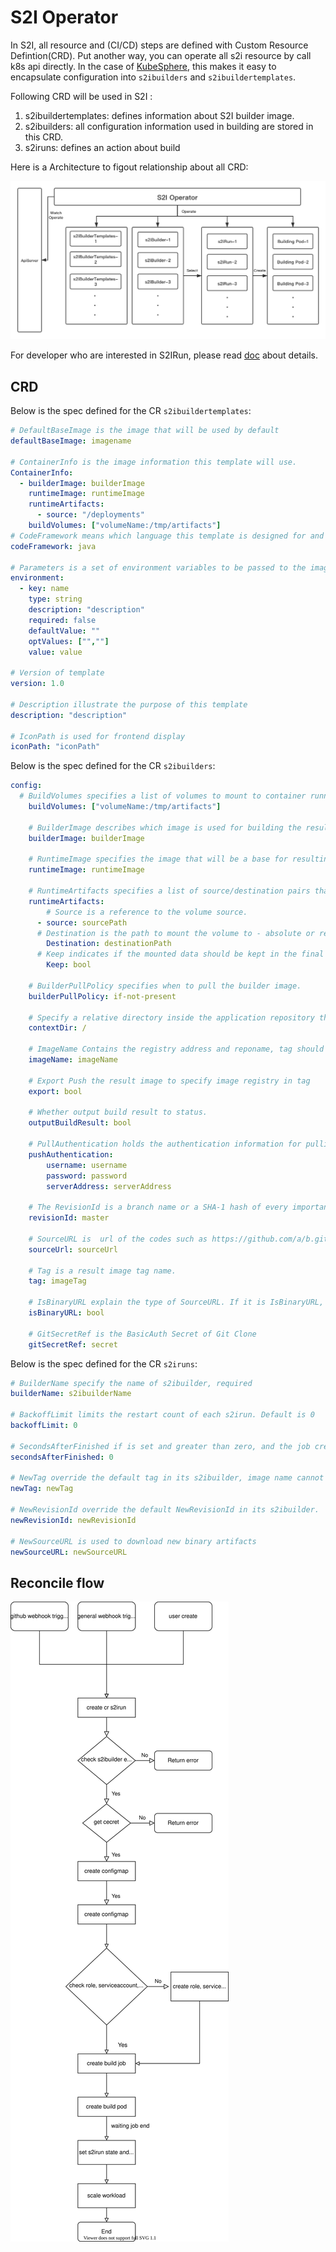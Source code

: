 # S2I Operator

In S2I, all resource and (CI/CD) steps are defined with Custom Resource Defintion(CRD). Put another way, you can operate all s2i resource by call k8s api directly. In the case of [KubeSphere](https://github.com/kubesphere/kubesphere), this makes it easy to encapsulate configuration into `s2ibuilders` and `s2ibuildertemplates`.

Following CRD will be used in S2I :

1. s2ibuildertemplates: defines information about S2I builder image.
2. s2ibuilders: all configuration information used in building are stored in this CRD.
3. s2iruns: defines an action about build

Here is a Architecture  to figout relationship about all CRD:

![](s2i_arch.png)

For developer who are interested in S2IRun, please read [doc](https://github.com/kubesphere/s2irun#s2irun) about details.

## CRD

Below is the spec defined for the CR `s2ibuildertemplates`:

```yaml
# DefaultBaseImage is the image that will be used by default
defaultBaseImage: imagename

# ContainerInfo is the image information this template will use.
ContainerInfo: 
  - builderImage: builderImage
    runtimeImage: runtimeImage
    runtimeArtifacts:
      - source: "/deployments"
    buildVolumes: ["volumeName:/tmp/artifacts"]
# CodeFramework means which language this template is designed for and which framework is using if has framework. Like Java, NodeJS etc 
codeFramework: java

# Parameters is a set of environment variables to be passed to the image.
environment:
  - key: name
    type: string
    description: "description"
    required: false
    defaultValue: ""
    optValues: ["",""]
    value: value

# Version of template
version: 1.0

# Description illustrate the purpose of this template
description: "description"

# IconPath is used for frontend display
iconPath: "iconPath"
```


Below is the spec defined for the CR `s2ibuilders`:

```yaml
config:
  # BuildVolumes specifies a list of volumes to mount to container running the build.
	buildVolumes: ["volumeName:/tmp/artifacts"]
	
	# BuilderImage describes which image is used for building the result images.
	builderImage: builderImage
	
	# RuntimeImage specifies the image that will be a base for resulting image and will be used for running an application. By default, BuilderImage is used for building and running, but the latter may be overridden.
	runtimeImage: runtimeImage
	
	# RuntimeArtifacts specifies a list of source/destination pairs that will be copied from builder to a runtime image. Source can be a file or directory. Destination must be a directory. Regardless whether it is an absolute or relative path, it will be placed into image's WORKDIR. Destination also can be empty or equals to ".", in this case it just refers to a root of WORKDIR.
	runtimeArtifacts: 
		# Source is a reference to the volume source.
	  - source: sourcePath
	  # Destination is the path to mount the volume to - absolute or relative.
	    Destination: destinationPath
	  # Keep indicates if the mounted data should be kept in the final image.
	    Keep: bool
	    
	# BuilderPullPolicy specifies when to pull the builder image.
	builderPullPolicy: if-not-present
	
	# Specify a relative directory inside the application repository that should be used as a root directory for the application.
	contextDir: /
	
	# ImageName Contains the registry address and reponame, tag should set by field tag alone
	imageName: imageName
	
	# Export Push the result image to specify image registry in tag
	export: bool
	
	# Whether output build result to status.
	outputBuildResult: bool
	
	# PullAuthentication holds the authentication information for pulling the Docker images from private repositories
	pushAuthentication: 
		username: username
		password: password
		serverAddress: serverAddress
		
	# The RevisionId is a branch name or a SHA-1 hash of every important thing about the commit	
	revisionId: master
	
	# SourceURL is  url of the codes such as https://github.com/a/b.git
	sourceUrl: sourceUrl
	
	# Tag is a result image tag name.
	tag: imageTag
	
	# IsBinaryURL explain the type of SourceURL. If it is IsBinaryURL, it will download the file directly without using git.
	isBinaryURL: bool
	
	# GitSecretRef is the BasicAuth Secret of Git Clone
	gitSecretRef: secret
```

Below is the spec defined for the CR `s2iruns`:

```yaml
# BuilderName specify the name of s2ibuilder, required
builderName: s2ibuilderName

# BackoffLimit limits the restart count of each s2irun. Default is 0
backoffLimit: 0

# SecondsAfterFinished if is set and greater than zero, and the job created by s2irun become successful or failed , the job will be auto deleted after SecondsAfterFinished
secondsAfterFinished: 0

# NewTag override the default tag in its s2ibuilder, image name cannot be changed.
newTag: newTag

# NewRevisionId override the default NewRevisionId in its s2ibuilder.
newRevisionId: newRevisionId

# NewSourceURL is used to download new binary artifacts
newSourceURL: newSourceURL
```

## Reconcile flow

![](s2i-operator-reconcile.svg)

